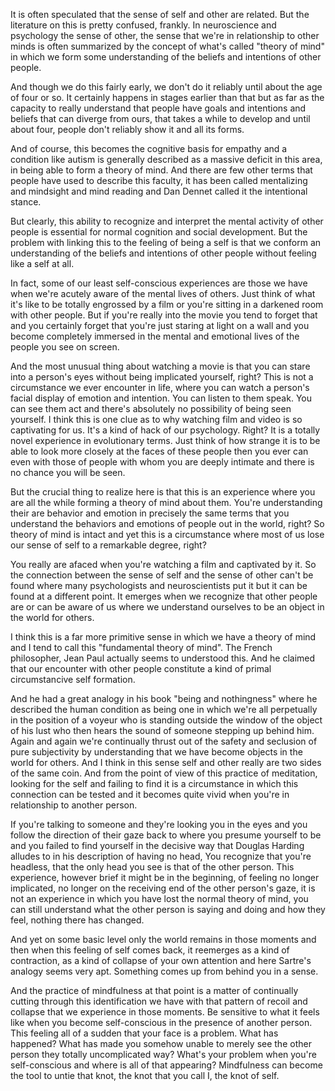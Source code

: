 

It is often speculated that the sense of self and other are related. But the literature on this is pretty confused, frankly. In neuroscience and psychology the sense of other, the sense that we're in relationship to other minds is often summarized by the concept of what's called "theory of mind" in which we form some understanding of the beliefs and intentions of other people.

And though we do this fairly early, we don't do it reliably until about the age of four or so. It certainly happens in stages earlier than that but as far as the capacity to really understand that people have goals and intentions and beliefs that can diverge from ours, that takes a while to develop and until about four, people don't reliably show it and all its forms.

And of course, this becomes the cognitive basis for empathy and a condition like autism is generally described as a massive deficit in this area, in being able to form a theory of mind. And there are few other terms that people have used to describe this faculty, it has been called mentalizing and mindsight and mind reading and Dan Dennet called it the intentional stance.

But clearly, this ability to recognize and interpret the mental activity of other people is essential for normal cognition and social development. But the problem with linking this to the feeling of being a self is that we conform an understanding of the beliefs and intentions of other people without feeling like a self at all.

In fact, some of our least self-conscious experiences are those we have when we're acutely aware of the mental lives of others. Just think of what it's like to be totally engrossed by a film or you're sitting in a darkened room with other people. But if you're really into the movie you tend to forget that and you certainly forget that you're just staring at light on a wall and you become completely immersed in the mental and emotional lives of the people you see on screen.

And the most unusual thing about watching a movie is that you can stare into a person's eyes without being implicated yourself, right? This is not a circumstance we ever encounter in life, where you can watch a person's facial display of emotion and intention. You can listen to them speak. You can see them act and there's absolutely no possibility of being seen yourself. I think this is one clue as to why watching film and video is so captivating for us. It's a kind of hack of our psychology. Right? It is a totally novel experience in evolutionary terms. Just think of how strange it is to be able to look more closely at the faces of these people then you ever can even with those of people with whom you are deeply intimate and there is no chance you will be seen.

But the crucial thing to realize here is that this is an experience where you are all the while forming a theory of mind about them. You're understanding their are behavior and emotion in precisely the same terms that you understand the behaviors and emotions of people out in the world, right? So theory of mind is intact and yet this is a circumstance where most of us lose our sense of self to a remarkable degree, right?

You really are afaced when you're watching a film and captivated by it. So the connection between the sense of self and the sense of other can't be found where many psychologists and neuroscientists put it but it can be found at a different point. It emerges when we recognize that other people are or can be aware of us where we understand ourselves to be an object in the world for others.

I think this is a far more primitive sense in which we have a theory of mind and I tend to call this "fundamental theory of mind". The French philosopher, Jean Paul actually seems to understood this. And he claimed that our encounter with other people constitute a kind of primal circumstancive self formation.

And he had a great analogy in his book "being and nothingness" where he described the human condition as being one in which we're all perpetually in the position of a voyeur who is standing outside the window of the object of his lust who then hears the sound of someone stepping up behind him. Again and again we're continually thrust out of the safety and seclusion of pure subjectivity by understanding that we have become objects in the world for others. And I think in this sense self and other really are two sides of the same coin. And from the point of view of this practice of meditation, looking for the self and failing to find it is a circumstance in which this connection can be tested and it becomes quite vivid when you're in relationship to another person.

If you're talking to someone and they're looking you in the eyes and you follow the direction of their gaze back to where you presume yourself to be and you failed to find yourself in the decisive way that Douglas Harding alludes to in his description of having no head, You recognize that you're headless, that the only head you see is that of the other person. This experience, however brief it might be in the beginning, of feeling no longer implicated, no longer on the receiving end of the other person's gaze, it is not an experience in which you have lost the normal theory of mind, you can still understand what the other person is saying and doing and how they feel, nothing there has changed.

And yet on some basic level only the world remains in those moments and then when this feeling of self comes back, it reemerges as a kind of contraction, as a kind of collapse of your own attention and here Sartre's analogy seems very apt. Something comes up from behind you in a sense.

And the practice of mindfulness at that point is a matter of continually cutting through this identification we have with that pattern of recoil and collapse that we experience in those moments. Be sensitive to what it feels like when you become self-conscious in the presence of another person. This feeling all of a sudden that your face is a problem.
What has happened? What has made you somehow unable to merely see the other person they totally uncomplicated way? What's your problem when you're self-conscious and where is all of that appearing? Mindfulness can become the tool to untie that knot, the knot that you call I, the knot of self.
